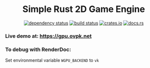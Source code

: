 <div align="center">

# Simple Rust 2D Game Engine

[![dependency status](https://deps.rs/repo/github/Overpeek/srs2dge/status.svg)](https://deps.rs/repo/github/Overpeek/srs2dge)
[![build status](https://github.com/Overpeek/srs2dge/actions/workflows/rust.yml/badge.svg)](https://github.com/Overpeek/srs2dge/actions)
[![crates.io](https://img.shields.io/crates/v/srs2dge.svg?label=srs2dge)](https://crates.io/crates/srs2dge)
[![docs.rs](https://docs.rs/srs2dge/badge.svg)](https://docs.rs/srs2dge/)

</div>

### Live demo at: https://gpu.ovpk.net

### To debug with RenderDoc:

Set environmental variable `WGPU_BACKEND` to `vk`
